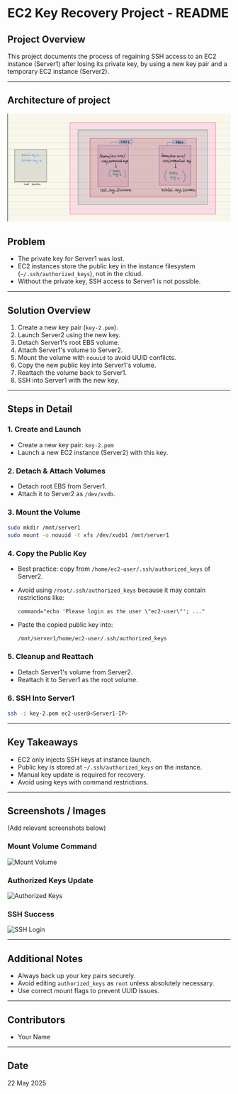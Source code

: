 # EC2 Key Recovery Project - README

## Project Overview

This project documents the process of regaining SSH access to an EC2 instance (Server1) after losing its private key, by using a new key pair and a temporary EC2 instance (Server2).

---
## Architecture of project
![](./img/archi-1.png) 

##  Problem

* The private key for Server1 was lost.
* EC2 instances store the public key in the instance filesystem (`~/.ssh/authorized_keys`), not in the cloud.
* Without the private key, SSH access to Server1 is not possible.

---

##  Solution Overview

1. Create a new key pair (`key-2.pem`).
2. Launch Server2 using the new key.
3. Detach Server1's root EBS volume.
4. Attach Server1's volume to Server2.
5. Mount the volume with `nouuid` to avoid UUID conflicts.
6. Copy the new public key into Server1's volume.
7. Reattach the volume back to Server1.
8. SSH into Server1 with the new key.

---

##  Steps in Detail

### 1. Create and Launch

* Create a new key pair: `key-2.pem`
* Launch a new EC2 instance (Server2) with this key.

### 2. Detach & Attach Volumes

* Detach root EBS from Server1.
* Attach it to Server2 as `/dev/xvdb`.

### 3. Mount the Volume

```bash
sudo mkdir /mnt/server1
sudo mount -o nouuid -t xfs /dev/xvdb1 /mnt/server1
```

### 4. Copy the Public Key

* Best practice: copy from `/home/ec2-user/.ssh/authorized_keys` of Server2.
* Avoid using `/root/.ssh/authorized_keys` because it may contain restrictions like:

  ```
  command="echo 'Please login as the user \"ec2-user\"'; ..."
  ```
* Paste the copied public key into:

  ```
  /mnt/server1/home/ec2-user/.ssh/authorized_keys
  ```

### 5. Cleanup and Reattach

* Detach Server1's volume from Server2.
* Reattach it to Server1 as the root volume.

### 6. SSH Into Server1

```bash
ssh -i key-2.pem ec2-user@<Server1-IP>
```

---

##  Key Takeaways

* EC2 only injects SSH keys at instance launch.
* Public key is stored at `~/.ssh/authorized_keys` on the instance.
* Manual key update is required for recovery.
* Avoid using keys with command restrictions.

---

##  Screenshots / Images

(Add relevant screenshots below)

### Mount Volume Command

![Mount Volume](screenshots/mount_volume.png)

### Authorized Keys Update

![Authorized Keys](screenshots/update_keys.png)

### SSH Success

![SSH Login](screenshots/ssh_success.png)

---


##  Additional Notes

* Always back up your key pairs securely.
* Avoid editing `authorized_keys` as `root` unless absolutely necessary.
* Use correct mount flags to prevent UUID issues.

---

##  Contributors

* Your Name

---

##  Date

22 May 2025
